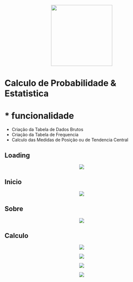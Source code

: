 <p align="center">
  <img width="200" src="rec/ukb.ico" >
</p>

# Calculo de Probabilidade & Estatistica
# * funcionalidade
* Criação da Tabela de Dados Brutos
* Criação da Tabela de Frequencia
* Calculo das Medidas de Posição ou de Tendencia Central

## Loading
<p align="center">
  <img src="screeshot/Captura de Ecrã (295).png" >
</p>

## Inicio
<p align="center">
  <img src="screeshot/Captura de Ecrã (296).png" >
</p>

## Sobre
<p align="center">
  <img src="screeshot/Captura de Ecrã (297).png" >
</p>

## Calculo
<p align="center">
  <img src="screeshot/Captura de Ecrã (298).png" >
</p>
<p align="center">
  <img src="screeshot/Captura de Ecrã (300).png" >
</p>

<p align="center">
  <img src="screeshot/Captura de Ecrã (301).png" >
</p>

<p align="center">
  <img src="screeshot/Captura de Ecrã (302).png" >
</p>


